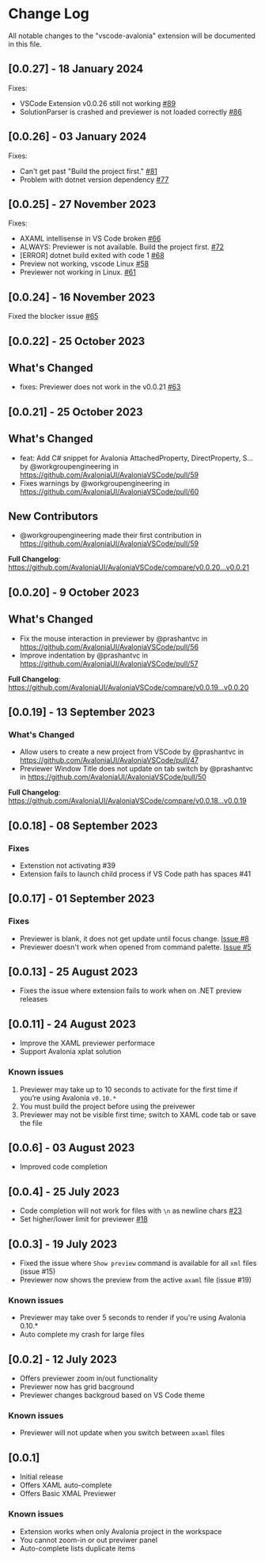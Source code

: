 # Change Log

All notable changes to the "vscode-avalonia" extension will be documented in this file.

## [0.0.27] - 18 January 2024

Fixes:

- VSCode Extension v0.0.26 still not working [#89](https://github.com/AvaloniaUI/AvaloniaVSCode/issues/89)
- SolutionParser is crashed and previewer is not loaded correctly [#86](https://github.com/AvaloniaUI/AvaloniaVSCode/issues/86)

## [0.0.26] - 03 January 2024

Fixes:

- Can't get past "Build the project first." [#81](https://github.com/AvaloniaUI/AvaloniaVSCode/issues/81)
- Problem with dotnet version dependency [#77](https://github.com/AvaloniaUI/AvaloniaVSCode/issues/77)


## [0.0.25] - 27 November 2023

Fixes: 

- AXAML intellisense in VS Code broken [#66](https://github.com/AvaloniaUI/AvaloniaVSCode/issues/66)
- ALWAYS: Previewer is not available. Build the project first. [#72](https://github.com/AvaloniaUI/AvaloniaVSCode/issues/72)
- [ERROR] dotnet build exited with code 1 [#68](https://github.com/AvaloniaUI/AvaloniaVSCode/issues/68)
- Preview not working, vscode Linux [#58](https://github.com/AvaloniaUI/AvaloniaVSCode/issues/58)
- Previewer not working in Linux. [#61](https://github.com/AvaloniaUI/AvaloniaVSCode/issues/61)

## [0.0.24] - 16 November 2023

Fixed the blocker issue [#65](https://github.com/AvaloniaUI/AvaloniaVSCode/issues/65)

## [0.0.22] - 25 October 2023

## What's Changed
* fixes: Previewer does not work in the v0.0.21 [#63](https://github.com/AvaloniaUI/AvaloniaVSCode/issues/63)

## [0.0.21] - 25 October 2023

## What's Changed
* feat: Add C# snippet for Avalonia AttachedProperty, DirectProperty, S… by @workgroupengineering in https://github.com/AvaloniaUI/AvaloniaVSCode/pull/59
* Fixes warnings by @workgroupengineering in https://github.com/AvaloniaUI/AvaloniaVSCode/pull/60

## New Contributors
* @workgroupengineering made their first contribution in https://github.com/AvaloniaUI/AvaloniaVSCode/pull/59

**Full Changelog**: https://github.com/AvaloniaUI/AvaloniaVSCode/compare/v0.0.20...v0.0.21

## [0.0.20] - 9 October 2023

## What's Changed
* Fix the mouse interaction in previewer by @prashantvc in https://github.com/AvaloniaUI/AvaloniaVSCode/pull/56
* Improve indentation by @prashantvc in https://github.com/AvaloniaUI/AvaloniaVSCode/pull/57


**Full Changelog**: https://github.com/AvaloniaUI/AvaloniaVSCode/compare/v0.0.19...v0.0.20

## [0.0.19] - 13 September 2023
### What's Changed
* Allow users to create a new project from VSCode by @prashantvc in https://github.com/AvaloniaUI/AvaloniaVSCode/pull/47
* Previewer Window Title does not update on tab switch by @prashantvc in https://github.com/AvaloniaUI/AvaloniaVSCode/pull/50


**Full Changelog**: https://github.com/AvaloniaUI/AvaloniaVSCode/compare/v0.0.18...v0.0.19
## [0.0.18] - 08 September 2023
### Fixes

- Extenstion not activating #39
- Extension fails to launch child process if VS Code path has spaces #41


## [0.0.17] - 01 September 2023

### Fixes

- Previewer is blank, it does not get update until focus change. [Issue #8](https://github.com/AvaloniaUI/Avalonia-VSCode-Extension/issues/8)
- Previewer doesn't work when opened from command palette. [Issue #5](https://github.com/AvaloniaUI/Avalonia-VSCode-Extension/issues/5)

## [0.0.13] - 25 August 2023

- Fixes the issue where extension fails to work when on .NET preview releases

## [0.0.11] - 24 August 2023

- Improve the XAML previewer performace
- Support Avalonia xplat solution

### Known issues

1. Previewer may take up to 10 seconds to activate for the first time if you’re using Avalonia `v0.10.*`
2. You must build the project before using the preivewer
3. Previewer may not be visible first time; switch to XAML code tab or save the file

## [0.0.6] - 03 August 2023

- Improved code completion

## [0.0.4] - 25 July 2023

- Code completion will not work for files with `\n` as newline chars [#23](https://github.com/AvaloniaUI/AvaloniaVSCode/issues/23)
- Set higher/lower limit for previewer [#18](https://github.com/AvaloniaUI/AvaloniaVSCode/issues/18)

## [0.0.3] - 19 July 2023

- Fixed the issue where `Show preview` command is available for all `xml` files (issue #15)
- Previewer now shows the preview from the active `axaml` file (issue #19)

### Known issues

- Previewer may take over 5 seconds to render if you're using Avalonia 0.10.*
- Auto complete my crash for large files

## [0.0.2] - 12 July 2023

- Offers previewer zoom in/out functionality
- Previewer now has grid bacground
- Previewer changes backgroud based on VS Code theme

### Known issues

- Previewer will not update when you switch between `axaml` files

## [0.0.1]

- Initial release
- Offers XAML auto-complete
- Offers Basic XMAL Previewer

### Known issues

- Extension works when only Avalonia project in the workspace
- You cannot zoom-in or out previwer panel
- Auto-complete lists duplicate items
